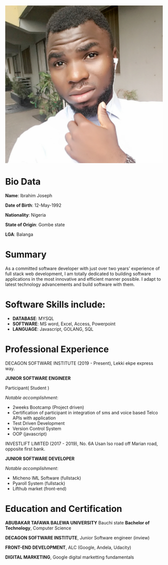 ![GitHub Logo](/images/ibrahimjoseph.png)


# Bio Data
__Name__: Ibrahim Joseph

__Date of Birth__: 12-May-1992

__Nationality__: Nigeria

__State of Origin__: Gombe state

__LGA__: Balanga

# Summary
As a committed software developer with just over two years’ experience of full stack web development, I am totally dedicated to building software applications in the most innovative and efficient manner possible. I adapt to latest technology advancements and build software with them.

# Software Skills include:

* **DATABASE**: MYSQL
* **SOFTWARE**: MS word, Excel, Access, Powerpoint
* **LANGUAGE**: Javascript, GOLANG, SQL


# Professional Experience

DECAGON SOFTWARE INSTITUTE (2019 - Present), Lekki ekpe express way.

**JUNIOR SOFTWARE ENGINEER**

Participant( Student )

*Notable accomplishment*:

* 2weeks Bootcamp (Project driven)  
* Certification of participant in integration of sms and voice based Telco APIs with application
* Test Driven Development
* Version Control System
* OOP (javascript)



INVESTLIFT LIMITED (2017 - 2019), No. 6A Usan Iso road off Marian road, opposite first bank.

**JUNIOR SOFTWARE DEVELOPER**

*Notable accomplishment*:

* Micheno IML Software (fullstack)
* Pyaroll System (fullstack)
* Lifthub market (front-end)

# Education and Certification

**ABUBAKAR TAFAWA BALEWA UNIVERSITY** Bauchi state 
**Bachelor of Technology**, Computer Science

**DECAGON SOFTWARE INSTITUTE**, Junior Software engineer (inview)

**FRONT-END DEVELOPMENT**, ALC (Google, Andela, Udacity)

**DIGITAL MARKETING**, Google digital marketting fundamentals